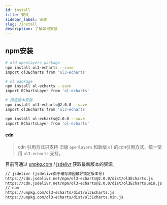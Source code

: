 ```yaml
---
id: install
title: 安装
sidebar_label: 安装
slug: /install
description: 了解如何安装
---
```


## npm安装

```bash
# old openlayers package
npm install ol3-echarts --save
import ol3Echarts from 'ol3-echarts'

# ol package
npm install ol-echarts --save
import EChartsLayer from 'ol-echarts'

# 指定版本安装
npm install ol3-echarts@2.0.0 --save
import ol3Echarts from 'ol3-echarts'

npm install ol-echarts@2.0.0 --save
import EChartsLayer from 'ol-echarts'

```

#### cdn

> cdn 引用方式只支持 旧版 `openlayers` 和新版 `ol` 的cdn引用方式，统一使用 `ol3-echarts` 支持。

目前可通过 [unpkg.com](https://unpkg.com/ol3-echarts/dist/ol3Echarts.js) / [jsdelivr](https://cdn.jsdelivr.net/npm/ol3-echarts/dist/ol3Echarts.js) 获取最新版本的资源。

```bash
// jsdelivr (jsdelivr由于缓存原因最好锁定版本号)
https://cdn.jsdelivr.net/npm/ol3-echarts@2.0.0/dist/ol3Echarts.js
https://cdn.jsdelivr.net/npm/ol3-echarts@2.0.0/dist/ol3Echarts.min.js
// npm
https://unpkg.com/ol3-echarts/dist/ol3Echarts.js
https://unpkg.com/ol3-echarts/dist/ol3Echarts.min.js
```
